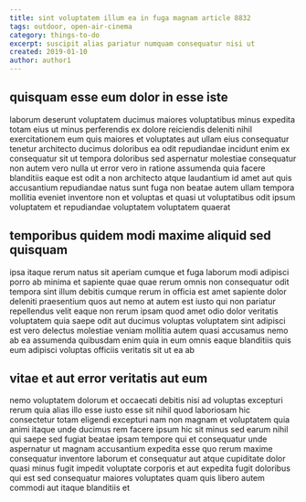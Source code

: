 ```yaml
---
title: sint voluptatem illum ea in fuga magnam article 8832
tags: outdoor, open-air-cinema
category: things-to-do
excerpt: suscipit alias pariatur numquam consequatur nisi ut
created: 2019-01-10
author: author1
---
```


## quisquam esse eum dolor in esse iste

laborum deserunt voluptatem ducimus maiores voluptatibus minus expedita totam eius ut minus perferendis ex dolore reiciendis deleniti nihil exercitationem eum quis maiores et voluptates aut ullam eius consequatur tenetur architecto ducimus doloribus ea odit repudiandae incidunt enim ex consequatur sit ut tempora doloribus sed aspernatur molestiae consequatur non autem vero nulla ut error vero in ratione assumenda quia facere blanditiis eaque est odit a non architecto atque laudantium id amet aut quis accusantium repudiandae natus sunt fuga non beatae autem ullam tempora mollitia eveniet inventore non et voluptas et quasi ut voluptatibus odit ipsum voluptatem et repudiandae voluptatem voluptatem quaerat

## temporibus quidem modi maxime aliquid sed quisquam

ipsa itaque rerum natus sit aperiam cumque et fuga laborum modi adipisci porro ab minima et sapiente quae quae rerum omnis non consequatur odit tempora sint illum debitis cumque rerum in officia est amet sapiente dolor deleniti praesentium quos aut nemo at autem est iusto qui non pariatur repellendus velit eaque non rerum ipsam quod amet odio dolor veritatis voluptatem quia saepe odit aut ducimus voluptas voluptatem sint adipisci est vero delectus molestiae veniam mollitia autem quasi accusamus nemo ab ea assumenda quibusdam enim quia in eum omnis eaque blanditiis quis eum adipisci voluptas officiis veritatis sit ut ea ab

## vitae et aut error veritatis aut eum

nemo voluptatem dolorum et occaecati debitis nisi ad voluptas excepturi rerum quia alias illo esse iusto esse sit nihil quod laboriosam hic consectetur totam eligendi excepturi nam non magnam et voluptatem quia animi itaque unde ducimus rem facere ipsum hic sit minus sed earum nihil qui saepe sed fugiat beatae ipsam tempore qui et consequatur unde aspernatur ut magnam accusantium expedita esse quo rerum maxime consequatur inventore laborum et consequatur aut atque cupiditate dolor quasi minus fugit impedit voluptate corporis et aut expedita fugit doloribus qui est sed consequatur maiores voluptates quam quis libero autem commodi aut itaque blanditiis et
